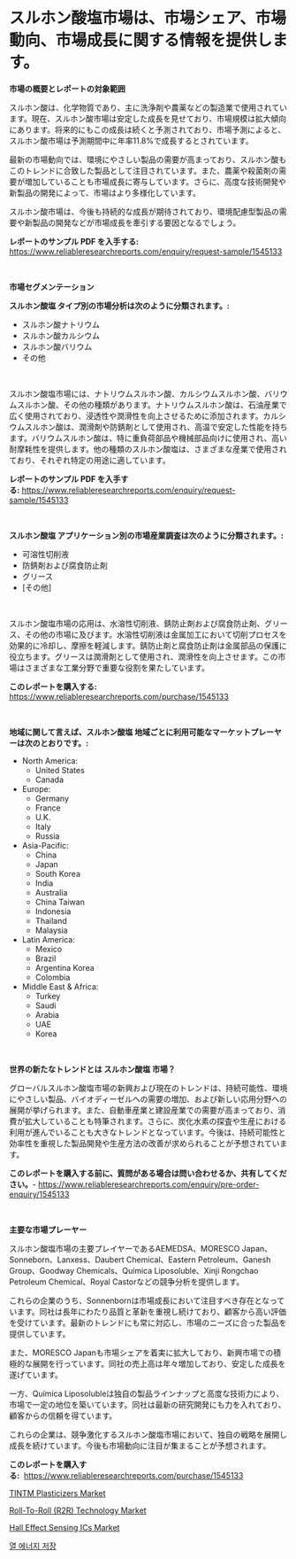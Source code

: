 <p><h1>スルホン酸塩市場は、市場シェア、市場動向、市場成長に関する情報を提供します。</h1></p><p><strong>市場の概要とレポートの対象範囲</strong></p>
<p><p>スルホン酸は、化学物質であり、主に洗浄剤や農薬などの製造業で使用されています。現在、スルホン酸市場は安定した成長を見せており、市場規模は拡大傾向にあります。将来的にもこの成長は続くと予測されており、市場予測によると、スルホン酸市場は予測期間中に年率11.8%で成長するとされています。</p><p>最新の市場動向では、環境にやさしい製品の需要が高まっており、スルホン酸もこのトレンドに合致した製品として注目されています。また、農薬や殺菌剤の需要が増加していることも市場成長に寄与しています。さらに、高度な技術開発や新製品の開発によって、市場はより多様化しています。</p><p>スルホン酸市場は、今後も持続的な成長が期待されており、環境配慮型製品の需要や新製品の開発などが市場成長を牽引する要因となるでしょう。</p></p>
<p><strong>レポートのサンプル PDF を入手する:</strong> <a href="https://www.reliableresearchreports.com/enquiry/request-sample/1545133">https://www.reliableresearchreports.com/enquiry/request-sample/1545133</a></p>
<p>&nbsp;</p>
<p><strong>市場セグメンテーション</strong></p>
<p><strong>スルホン酸塩 タイプ別の市場分析は次のように分類されます。:</strong></p>
<p><ul><li>スルホン酸ナトリウム</li><li>スルホン酸カルシウム</li><li>スルホン酸バリウム</li><li>その他</li></ul></p>
<p>&nbsp;</p>
<p><p>スルホン酸塩市場には、ナトリウムスルホン酸、カルシウムスルホン酸、バリウムスルホン酸、その他の種類があります。ナトリウムスルホン酸は、石油産業で広く使用されており、浸透性や潤滑性を向上させるために添加されます。カルシウムスルホン酸は、潤滑剤や防錆剤として使用され、高温で安定した性能を持ちます。バリウムスルホン酸は、特に重負荷部品や機械部品向けに使用され、高い耐摩耗性を提供します。他の種類のスルホン酸塩は、さまざまな産業で使用されており、それぞれ特定の用途に適しています。</p></p>
<p><strong>レポートのサンプル PDF を入手する:</strong>&nbsp;<a href="https://www.reliableresearchreports.com/enquiry/request-sample/1545133">https://www.reliableresearchreports.com/enquiry/request-sample/1545133</a></p>
<p>&nbsp;</p>
<p><strong> スルホン酸塩 アプリケーション別の市場産業調査は次のように分類されます。:</strong></p>
<p><ul><li>可溶性切削液</li><li>防錆剤および腐食防止剤</li><li>グリース</li><li>[その他]</li></ul></p>
<p>&nbsp;</p>
<p><p>スルホン酸塩市場の応用は、水溶性切削液、錆防止剤および腐食防止剤、グリース、その他の市場に及びます。水溶性切削液は金属加工において切削プロセスを効果的に冷却し、摩擦を軽減します。錆防止剤と腐食防止剤は金属部品の保護に役立ちます。グリースは潤滑剤として使用され、潤滑性を向上させます。この市場はさまざまな工業分野で重要な役割を果たしています。</p></p>
<p><strong>このレポートを購入する:</strong>&nbsp; <a href="https://www.reliableresearchreports.com/purchase/1545133">https://www.reliableresearchreports.com/purchase/1545133</a></p>
<p>&nbsp;</p>
<p><strong>地域に関して言えば、スルホン酸塩 地域ごとに利用可能なマーケットプレーヤーは次のとおりです。:</strong></p>
<p><ul>
    <li>
        North America:
        <ul>
            <li>United States</li>
            <li>Canada</li>
        </ul>
    </li>
    <li>
        Europe:
        <ul>
            <li>Germany</li>
            <li>France</li>
            <li>U.K.</li>
            <li>Italy</li>
            <li>Russia</li>
        </ul>
    </li>
    <li>
        Asia-Pacific:
        <ul>
            <li>China</li>
            <li>Japan</li>
            <li>South Korea</li>
            <li>India</li>
            <li>Australia</li>
            <li>China Taiwan</li>
            <li>Indonesia</li>
            <li>Thailand</li>
            <li>Malaysia</li>
        </ul>
    </li>
    <li>
        Latin America:
        <ul>
            <li>Mexico</li>
            <li>Brazil</li>
            <li>Argentina Korea</li>
            <li>Colombia</li>
        </ul>
    </li>
    <li>
        Middle East & Africa:
        <ul>
            <li>Turkey</li>
            <li>Saudi</li>
            <li>Arabia</li>
            <li>UAE</li>
            <li>Korea</li>
        </ul>
    </li>
    </ul></p>
<p>&nbsp;</p>
<p><strong>世界の新たなトレンドとは スルホン酸塩 市場？</strong></p>
<p><p>グローバルスルホン酸塩市場の新興および現在のトレンドは、持続可能性、環境にやさしい製品、バイオディーゼルへの需要の増加、および新しい応用分野への展開が挙げられます。また、自動車産業と建設産業での需要が高まっており、消費が拡大していることも特筆されます。さらに、炭化水素の探査や生産における利用が進んでいることも大きなトレンドとなっています。今後は、持続可能性と効率性を重視した製品開発や生産方法の改善が求められることが予想されています。</p></p>
<p><strong>このレポートを購入する前に、質問がある場合は問い合わせるか、共有してください。</strong>- <a href="https://www.reliableresearchreports.com/enquiry/pre-order-enquiry/1545133">https://www.reliableresearchreports.com/enquiry/pre-order-enquiry/1545133</a></p>
<p>&nbsp;</p>
<p><strong>主要な市場プレーヤー</strong></p>
<p><p>スルホン酸塩市場の主要プレイヤーであるAEMEDSA、MORESCO Japan、Sonneborn、Lanxess、Daubert Chemical、Eastern Petroleum、Ganesh Group、Goodway Chemicals、Química Liposoluble、Xinji Rongchao Petroleum Chemical、Royal Castorなどの競争分析を提供します。</p><p>これらの企業のうち、Sonnenbornは市場成長において注目すべき存在となっています。同社は長年にわたり品質と革新を重視し続けており、顧客から高い評価を受けています。最新のトレンドにも常に対応し、市場のニーズに合った製品を提供しています。</p><p>また、MORESCO Japanも市場シェアを着実に拡大しており、新興市場での積極的な展開を行っています。同社の売上高は年々増加しており、安定した成長を遂げています。</p><p>一方、Química Liposolubleは独自の製品ラインナップと高度な技術力により、市場で一定の地位を築いています。同社は最新の研究開発にも力を入れており、顧客からの信頼を得ています。</p><p>これらの企業は、競争激化するスルホン酸塩市場において、独自の戦略を展開し成長を続けています。今後も市場動向に注目が集まることが予想されます。</p></p>
<p><strong>このレポートを購入する:</strong>&nbsp;&nbsp;<a href="https://www.reliableresearchreports.com/purchase/1545133">https://www.reliableresearchreports.com/purchase/1545133</a></p>
<p><p><a href="https://www.linkedin.com/pulse/tintm-plasticizers-market-provides-comprehensive-analysis-32sxc?trackingId=5ypxbzhYhH%2BEDPuLK7M7SQ%3D%3D">TINTM Plasticizers Market</a></p><p><a href="https://www.linkedin.com/pulse/global-roll-to-roll-r2r-technology-market-types-applications-tytne?trackingId=%2Fn%2B1l0XmoLU%2Bi33s8g%2BstA%3D%3D">Roll-To-Roll (R2R) Technology Market</a></p><p><a href="https://github.com/Alonsoolds3wq1d81czn8rbol/Market-Research-Report-List-1/blob/main/hall-effect-sensing-ics-market.md">Hall Effect Sensing ICs Market</a></p><p><a href="https://github.com/Skyleitney456456/Market-Research-Report-List-1/blob/main/515988712893.md">열 에너지 저장</a></p></p>